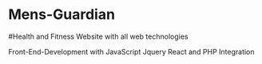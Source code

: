# Mens-Guardian

#Health and Fitness Website with all web technologies

Front-End-Development with JavaScript Jquery React and PHP Integration
